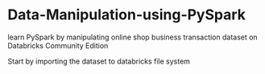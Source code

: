 # Data-Manipulation-using-PySpark
learn PySpark by manipulating online shop business transaction dataset on Databricks Community Edition


Start by importing the dataset to databricks file system
